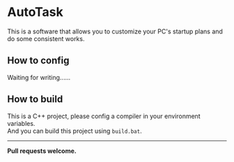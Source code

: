 # AutoTask

This is a software that allows you to customize your PC's startup plans and do some consistent works.  

## How to config
Waiting for writing......

## How to build
This is a C++ project, please config a compiler in your environment variables.  
And you can build this project using `build.bat`.

---
**Pull requests welcome.**
